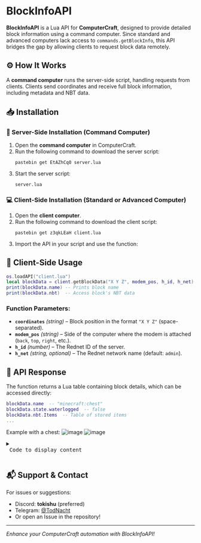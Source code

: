 # BlockInfoAPI

**BlockInfoAPI** is a Lua API for **ComputerCraft**, designed to provide detailed block information using a command computer. Since standard and advanced computers lack access to `commands.getBlockInfo`, this API bridges the gap by allowing clients to request block data remotely.

## ⚙️ How It Works
A **command computer** runs the server-side script, handling requests from clients. Clients send coordinates and receive full block information, including metadata and NBT data.

## 📥 Installation

### 🔧 Server-Side Installation (Command Computer)
1. Open the **command computer** in ComputerCraft.
2. Run the following command to download the server script:
   ```
   pastebin get EtAZhCq0 server.lua
   ```
3. Start the server script:
   ```
   server.lua
   ```

### 💻 Client-Side Installation (Standard or Advanced Computer)
1. Open the **client computer**.
2. Run the following command to download the client script:
   ```
   pastebin get z3qkLEaH client.lua
   ```
3. Import the API in your script and use the function:

## 📜 Client-Side Usage
```lua
os.loadAPI("client.lua")
local blockData = client.getBlockData("X Y Z", modem_pos, h_id, h_net)
print(blockData.name) -- Prints block name
print(blockData.nbt)  -- Access block's NBT data
```

### Function Parameters:
- **`coordinates`** *(string)* – Block position in the format `"X Y Z"` (space-separated).
- **`modem_pos`** *(string)* – Side of the computer where the modem is attached (`back`, `top`, `right`, etc.).
- **`h_id`** *(number)* – The Rednet ID of the server.
- **`h_net`** *(string, optional)* – The Rednet network name (default: `admin`).

## 🔄 API Response
The function returns a Lua table containing block details, which can be accessed directly:
```lua
blockData.name  -- "minecraft:chest"
blockData.state.waterlogged  -- false
blockData.nbt.Items  -- Table of stored items
...
```
Example with a chest:
![image](https://github.com/user-attachments/assets/9b967717-478b-4a03-88d0-d5007a9c5bb2)
![image](https://github.com/user-attachments/assets/fbe7b043-9b89-464d-b301-f93d8139d49e)

<details>
  <summary><kbd> <br> Code to display content <br> </kbd></summary>

  ```lua
os.loadAPI("GBD.lua")
local data = GBD.getBlockData("-289 -922 10", "top", 13)
print(data.name)

function printTable(tbl, indent)
    indent = indent or ""
    for k, v in pairs(tbl) do
        if type(v) == "table" then
            print(indent .. tostring(k) .. ":")
            printTable(v, indent .. "  ")
        else
            print(indent .. tostring(k) .. ": " .. tostring(v))
        end
    end
end

printTable(data.nbt.Items)

  ```
</details>

## 📬 Support & Contact
For issues or suggestions:
- Discord: **tokishu** (preferred)
- Telegram: [@TodNacht](https://t.me/TodNacht)
- Or open an Issue in the repository!

---
*Enhance your ComputerCraft automation with BlockInfoAPI!*
